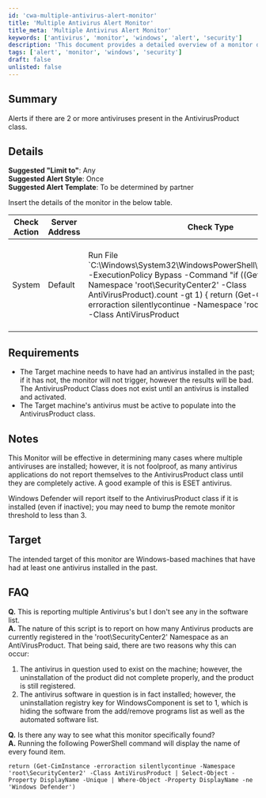 ```yaml
---
id: 'cwa-multiple-antivirus-alert-monitor'
title: 'Multiple Antivirus Alert Monitor'
title_meta: 'Multiple Antivirus Alert Monitor'
keywords: ['antivirus', 'monitor', 'windows', 'alert', 'security']
description: 'This document provides a detailed overview of a monitor designed to alert users when two or more antivirus products are present on a Windows machine. It outlines the requirements, setup instructions, and potential FAQs related to the functionality of the monitor.'
tags: ['alert', 'monitor', 'windows', 'security']
draft: false
unlisted: false
---
```

## Summary

Alerts if there are 2 or more antiviruses present in the AntivirusProduct class.

## Details

**Suggested "Limit to"**: Any  
**Suggested Alert Style**: Once  
**Suggested Alert Template**: To be determined by partner  

Insert the details of the monitor in the below table.

| Check Action | Server Address | Check Type | Check Value | Comparator | Interval | Result |
|--------------|----------------|-------------|-------------|------------|----------|--------|
| System       | Default        | Run File `C:\Windows\System32\WindowsPowerShell\v1.0\powershell.exe -ExecutionPolicy Bypass -Command "if ((Get-CimInstance -Namespace 'root\SecurityCenter2' -Class AntiVirusProduct).count -gt 1) { return (Get-CimInstance -erroraction silentlycontinue -Namespace 'root\SecurityCenter2' -Class AntiVirusProduct | Select-Object -Property DisplayName -Unique | Where-Object -Property DisplayName -ne 'Windows Defender' ).count } else { return }"` | Less Than | 2 |  |  |

## Requirements

- The Target machine needs to have had an antivirus installed in the past; if it has not, the monitor will not trigger, however the results will be bad. The AntivirusProduct Class does not exist until an antivirus is installed and activated.
- The Target machine's antivirus must be active to populate into the AntivirusProduct class.

## Notes

This Monitor will be effective in determining many cases where multiple antiviruses are installed; however, it is not foolproof, as many antivirus applications do not report themselves to the AntivirusProduct class until they are completely active. A good example of this is ESET antivirus.

Windows Defender will report itself to the AntivirusProduct class if it is installed (even if inactive); you may need to bump the remote monitor threshold to less than 3.

## Target

The intended target of this monitor are Windows-based machines that have had at least one antivirus installed in the past.

## FAQ

**Q.** This is reporting multiple Antivirus's but I don't see any in the software list.  
**A.** The nature of this script is to report on how many Antivirus products are currently registered in the 'root\SecurityCenter2' Namespace as an AntiVirusProduct. That being said, there are two reasons why this can occur:
1. The antivirus in question used to exist on the machine; however, the uninstallation of the product did not complete properly, and the product is still registered.
2. The antivirus software in question is in fact installed; however, the uninstallation registry key for WindowsComponent is set to 1, which is hiding the software from the add/remove programs list as well as the automated software list.

**Q.** Is there any way to see what this monitor specifically found?  
**A.** Running the following PowerShell command will display the name of every found item.

```
return (Get-CimInstance -erroraction silentlycontinue -Namespace 'root\SecurityCenter2' -Class AntiVirusProduct | Select-Object -Property DisplayName -Unique | Where-Object -Property DisplayName -ne 'Windows Defender')
```



